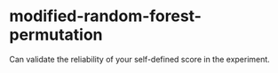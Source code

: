 # modified-random-forest-permutation
Can validate the reliability of your self-defined score in the experiment.
